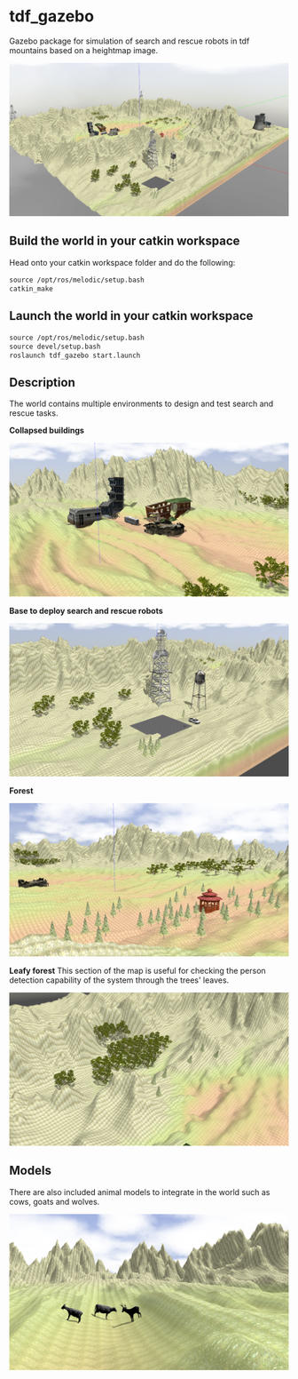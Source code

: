 # tdf_gazebo
Gazebo package for simulation of search and rescue robots in tdf mountains based on a heightmap image.

![tdf_world](img/world.png)

## Build the world in your catkin workspace
Head onto your catkin workspace folder and do the following:
```
source /opt/ros/melodic/setup.bash
catkin_make
```

## Launch the world in your catkin workspace
```
source /opt/ros/melodic/setup.bash
source devel/setup.bash
roslaunch tdf_gazebo start.launch
```

## Description
The world contains multiple environments to design and test search and rescue tasks.

**Collapsed buildings**

![tdf_world](img/ruins.png)

**Base to deploy search and rescue robots**

![tdf_world](img/base.png)

**Forest**

![tdf_world](img/forest.png)

**Leafy forest**
This section of the map is useful for checking the person detection capability of the system through the trees' leaves.

![tdf_world](img/leafy.png)

## Models
There are also included animal models to integrate in the world such as cows, goats and wolves. 

![tdf_world](img/animals.png)
